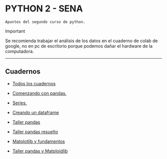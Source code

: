 # PYTHON 2 - SENA

`Apuntes del segundo curso de python.`

> [!IMPORTANT]
> Se recomienda trabajar el análisis de los datos en el cuaderno de colab de google, no en pc de escritorio porque podemos dañar el hardware de la computadora.

---

## Cuadernos

+ [Todos los cuadernos](https://colab.research.google.com/github/francomanca93/analisis-de-datos/)

+ [Comenzando con pandas.](https://colab.research.google.com/github/francomanca93/analisis-de-datos/blob/master/1-Comenzando-con-pandas/1_Configurando_Google.ipynb)

+ [Series.](https://colab.research.google.com/github/francomanca93/analisis-de-datos/blob/comienzo/1-Comenzando-con-pandas/2_Series.ipynb#scrollTo=omaCtxhYsM5n)

+ [Creando un dataframe](https://colab.research.google.com/github/edelgado-1975/PandasOk/blob/main/Creando%20un%20Dataframe.ipynb#scrollTo=oELMAA4nkal8)

+ [Taller pandas](https://colab.research.google.com/github/edelgado-1975/PandasOk/blob/main/Taller%20Pandas2.ipynb)

+ [Taller pandas resuelto](https://colab.research.google.com/github/edelgado-1975/PandasOk/blob/main/Taller%20Pandas%20Resuelto.ipynb#scrollTo=HbNykclqGvk5)

+ [Matplotlib y fundamentos](https://colab.research.google.com/github/edelgado-1975/PandasOk/blob/main/Cuaderno_Matplotlib_Fundamentos.ipynb#scrollTo=ycq00CcauoFO)

+ [Taller pandas y Matploidlib](https://colab.research.google.com/github/edelgado-1975/PandasOk/blob/main/Taller_Pandas_Matplolib2.ipynb)